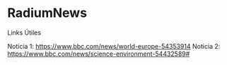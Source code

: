 # RadiumNews

Links Útiles

Noticia 1: https://www.bbc.com/news/world-europe-54353914
Noticia 2: https://www.bbc.com/news/science-environment-54432589#
